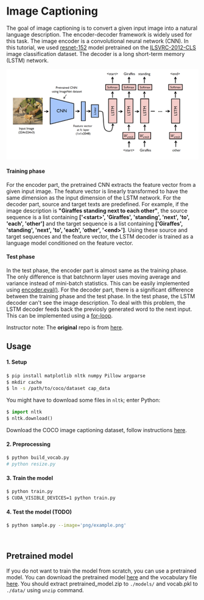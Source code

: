 # Image Captioning
The goal of image captioning is to convert a given input image into a natural language description.
The encoder-decoder framework is widely used for this task.
The image encoder is a convolutional neural network (CNN).
In this tutorial, we used [resnet-152](https://arxiv.org/abs/1512.03385) model pretrained on the
[ILSVRC-2012-CLS](http://www.image-net.org/challenges/LSVRC/2012/) image classification dataset.
The decoder is a long short-term memory (LSTM) network.

![alt text](model.png)

#### Training phase
For the encoder part, the pretrained CNN extracts the feature vector from a given input image.
The feature vector is linearly transformed to have the same dimension as the input dimension of the LSTM network.
For the decoder part, source and target texts are predefined.
For example, if the image description is **"Giraffes standing next to each other"**,
the source sequence is a list containing **['\<start\>', 'Giraffes', 'standing', 'next', 'to', 'each', 'other']** and
the target sequence is a list containing **['Giraffes', 'standing', 'next', 'to', 'each', 'other', '\<end\>']**.
Using these source and target sequences and the feature vector,
the LSTM decoder is trained as a language model conditioned on the feature vector.

#### Test phase
In the test phase, the encoder part is almost same as the training phase.
The only difference is that batchnorm layer uses moving average and variance instead of mini-batch statistics.
This can be easily implemented using
[encoder.eval()](https://github.com/yunjey/pytorch-tutorial/blob/master/tutorials/03-advanced/image_captioning/sample.py#L37).
For the decoder part, there is a significant difference between the training phase and the test phase.
In the test phase, the LSTM decoder can't see the image description.
To deal with this problem, the LSTM decoder feeds back the previosly generated word to the next input.
This can be implemented using a [for-loop](https://github.com/yunjey/pytorch-tutorial/blob/master/tutorials/03-advanced/image_captioning/model.py#L48).


Instructor note:
The **original** repo is from [here](https://github.com/yunjey/pytorch-tutorial/tree/master/tutorials/03-advanced/image_captioning).

## Usage

#### 1. Setup

```bash
$ pip install matplotlib nltk numpy Pillow argparse
$ mkdir cache
$ ln -s /path/to/coco/dataset cap_data
```

You might have to download some files in `nltk`; enter Python:
```python
$ import nltk
$ nltk.download()
```

Download the COCO image captioning dataset, follow instructions
[here](https://github.com/yunjey/pytorch-tutorial/tree/master/tutorials/03-advanced/image_captioning#2-download-the-dataset).

#### 2. Preprocessing

```bash
$ python build_vocab.py   
# python resize.py
```

#### 3. Train the model

```bash
$ python train.py
$ CUDA_VISIBLE_DEVICES=1 python train.py
```

#### 4. Test the model (TODO)

```bash
$ python sample.py --image='png/example.png'
```

<br>

## Pretrained model
If you do not want to train the model from scratch, you can use a pretrained model.
You can download the pretrained model [here](https://www.dropbox.com/s/ne0ixz5d58ccbbz/pretrained_model.zip?dl=0)
and the vocabulary file [here](https://www.dropbox.com/s/26adb7y9m98uisa/vocap.zip?dl=0).
You should extract pretrained_model.zip to `./models/` and vocab.pkl to `./data/` using `unzip` command.
